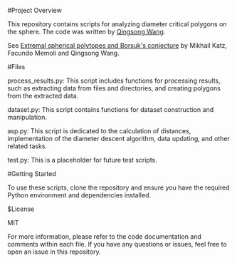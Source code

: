 #Project Overview

This repository contains scripts for analyzing diameter critical polygons on the sphere. 
The code was written by [Qingsong Wang](https://www.qingsong-wang.org/). 

See [Extremal spherical polytopes and Borsuk's conjecture](https://arxiv.org/pdf/2301.13076.pdf) by Mikhail Katz, Facundo Memoli and Qingsong Wang.

#Files

process_results.py: This script includes functions for processing results, such as extracting data from files and directories, and creating polygons from the extracted data.

dataset.py: This script contains functions for dataset construction and manipulation.

asp.py: This script is dedicated to the calculation of distances, implementation of the diameter descent algorithm, data updating, and other related tasks.

test.py: This is a placeholder for future test scripts.



#Getting Started

To use these scripts, clone the repository and ensure you have the required Python environment and dependencies installed.

$License

MIT

For more information, please refer to the code documentation and comments within each file. If you have any questions or issues, feel free to open an issue in this repository.
